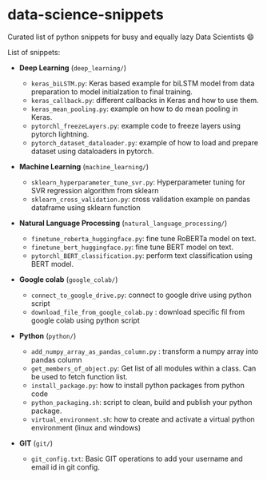 # data-science-snippets

Curated list of python snippets for busy and equally lazy Data Scientists :smile:  

List of snippets:
- **Deep Learning** (`deep_learning/`)
	- `keras_biLSTM.py`: Keras based example for biLSTM model from data preparation to model initialzation to final training.
	- `keras_callback.py`: different callbacks in Keras and how to use them.
	- `keras_mean_pooling.py`: example on how to do mean pooling in Keras.
	- `pytorchl_freezeLayers.py`: example code to freeze layers using pytorch lightning.
	- `pytorch_dataset_dataloader.py`: example of how to load and prepare dataset using dataloaders in pytorch.

- **Machine Learning** (`machine_learning/`)
	- `sklearn_hyperparameter_tune_svr.py`: Hyperparameter tuning for SVR regression algorithm from sklearn
	- `sklearn_cross_validation.py`: cross validation example on pandas dataframe using sklearn function

- **Natural Language Processing** (`natural_language_processing/`)
	- `finetune_roberta_huggingface.py`: fine tune RoBERTa model on text.
	- `finetune_bert_huggingface.py`: fine tune BERT model on text.
	- `pytorchl_BERT_classification.py`: perform text classification using BERT model.

- **Google colab** (`google_colab/`)
	- `connect_to_google_drive.py`: connect to google drive using python script
	- `download_file_from_google_colab.py` : download specific fil from google colab using python script

- **Python** (`python/`)
	- `add_numpy_array_as_pandas_column.py` : transform a numpy array into pandas column
	- `get_members_of_object.py`: Get list of all modules within a class. Can be used to fetch function list.
	- `install_package.py`: how to install python packages from python code
	- `python_packaging.sh`: script to clean, build and publish your python package.
	- `virtual_environment.sh`: how to create and activate a virtual python environment (linux and windows)

- **GIT** (`git/`)
	- `git_config.txt`: Basic GIT operations to add your username and email id in git config.
